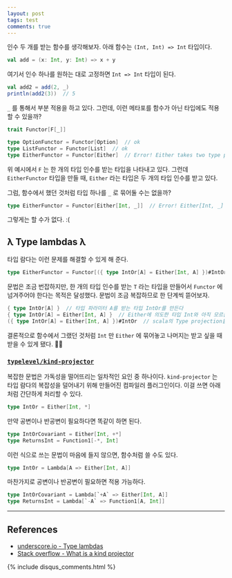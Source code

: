 ```yaml
---
layout: post
tags: test
comments: true
---
```


인수 두 개를 받는 함수를 생각해보자. 아래 함수는 `(Int, Int) => Int` 타입이다.

```scala
val add = (x: Int, y: Int) => x + y
```

여기서 인수 하나를 원하는 대로 고정하면 `Int => Int` 타입이 된다.

```scala
val add2 = add(2, _)
println(add2(3))  // 5
```

`_` 를 통해서 부분 적용을 하고 있다. 그런데, 이런 메타포를 함수가 아닌 타입에도 적용할 수 있을까?

```scala
trait Functor[F[_]]

type OptionFunctor = Functor[Option]  // ok
type ListFunctor = Functor[List]  // ok
type EitherFunctor = Functor[Either]  // Error! Either takes two type parameters, expected: one
```

위 예시에서 `F` 는 한 개의 타입 인수를 받는 타입을 나타내고 있다. 그런데 `EitherFunctor` 타입을 만들 때, `Either` 라는 타입은 두 개의 타입 인수를 받고 있다.

그럼, 함수에서 했던 것처럼 타입 하나를 `_` 로 묶어둘 수는 없을까?

```scala
type EitherFunctor = Functor[Either[Int, _]]  // Error! Either[Int, _] takes no type parameters, expected: one
```

그렇게는 할 수가 없다. :(

## λ Type lambdas λ

타입 람다는 이런 문제를 해결할 수 있게 해 준다.

```scala
type EitherFunctor = Functor[({ type IntOr[A] = Either[Int, A] })#IntOr]
```

문법은 조금 번잡하지만, 한 개의 타입 인수를 받는 `T` 라는 타입을 만들어서 `Functor` 에 넘겨주어야 한다는 목적은 달성했다. 문법이 조금 복잡하므로 한 단계씩 뜯어보자.

```scala
{ type IntOr[A] }  // 타입 파라미터 A를 받는 타입 IntOr를 만든다
{ type IntOr[A] = Either[Int, A] }  // Either에 의도한 타입 Int와 아직 모르는 타입 A를 넘긴다
({ type IntOr[A] = Either[Int, A] })#IntOr  // scala의 Type projection을 이용해 IntOr을 꺼낸다
```

결론적으로 함수에서 그랬던 것처럼 `Int` 만 `Either` 에 묶어놓고 나머지는 받고 싶을 때 받을 수 있게 됐다. 👍🏼

### [`typelevel/kind-projector`](https://github.com/typelevel/kind-projector)

복잡한 문법은 가독성을 떨어뜨리는 일차적인 요인 중 하나이다. `kind-projector` 는 타입 람다의 복잡성을 덜어내기 위해 만들어진 컴파일러 플러그인이다. 이걸 쓰면 아래처럼 간단하게 처리할 수 있다.

```scala
type IntOr = Either[Int, *]
```

만약 공변이나 반공변이 필요하다면 똑같이 하면 된다.

```scala
type IntOrCovariant = Either[Int, +*]
type ReturnsInt = Function1[-*, Int]
```

이런 식으로 쓰는 문법이 마음에 들지 않으면, 함수처럼 쓸 수도 있다.

```scala
type IntOr = Lambda[A => Either[Int, A]]
```

마찬가지로 공변이나 반공변이 필요하면 적용 가능하다.

```scala
type IntOrCovariant = Lambda[`+A` => Either[Int, A]]
type ReturnsInt = Lambda[`-A` => Function1[A, Int]]
```

---

## References

- [underscore.io - Type lambdas](https://underscore.io/blog/posts/2016/12/05/type-lambdas.html)
- [Stack overflow - What is a kind projector](https://stackoverflow.com/questions/39905267/what-is-a-kind-projector)

{% include disqus_comments.html %}
